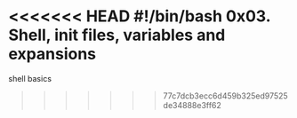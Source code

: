 <<<<<<< HEAD
#!/bin/bash
0x03. Shell, init files, variables and expansions
=======
shell basics
>>>>>>> 77c7dcb3ecc6d459b325ed97525de34888e3ff62
